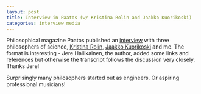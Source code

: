 ```yaml
---
layout: post
title: Interview in Paatos (w/ Kristina Rolin and Jaakko Kuorikoski)
categories: interview media
---
```


Philosophical magazine Paatos published an [interview](https://www.paatos.fi/2024/08/30/tietyntyyppista-filosofiaa-haastattelussa-jaakko-kuorikoski-samuli-reijula-ja-kristina-rolin/) with three philosophers of science, [Kristina Rolin](https://fi.wikipedia.org/wiki/Kristina_Rolin), [Jaakko Kuorikoski](https://fi.wikipedia.org/wiki/Jaakko_Kuorikoski_(filosofi)) and me. The format is interesting - Jere Hallikainen, the author, added some links and references but otherwise the transcript follows the discussion very closely. Thanks Jere!

Surprisingly many philosophers started out as engineers. Or aspiring professional musicians!

<!--more-->

